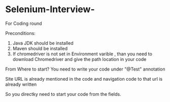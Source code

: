 # Selenium-Interview-
For Coding round

Preconditions:
1. Java JDK should be installed 
2. Maven should be installed
3. If chromedriver is not set in Environment varible , than you need to download Chromedriver and give the path location in your code

From Where to start?
You need to write your code under "@Test" annotation

Site URL is already mentioned in the code and navigation code to that url is already written

So you directky need to start your code from the fields.
